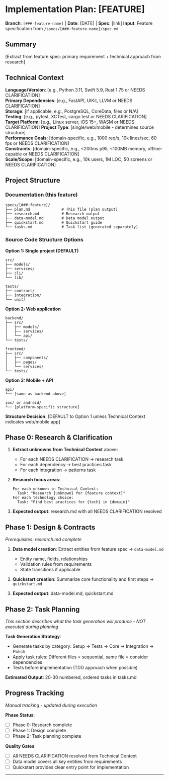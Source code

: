 # Implementation Plan: [FEATURE]

**Branch**: `[###-feature-name]` | **Date**: [DATE] | **Spec**: [link]
**Input**: Feature specification from `/specs/[###-feature-name]/spec.md`

## Summary
[Extract from feature spec: primary requirement + technical approach from research]

## Technical Context  
**Language/Version**: [e.g., Python 3.11, Swift 5.9, Rust 1.75 or NEEDS CLARIFICATION]  
**Primary Dependencies**: [e.g., FastAPI, UIKit, LLVM or NEEDS CLARIFICATION]  
**Storage**: [if applicable, e.g., PostgreSQL, CoreData, files or N/A]  
**Testing**: [e.g., pytest, XCTest, cargo test or NEEDS CLARIFICATION]  
**Target Platform**: [e.g., Linux server, iOS 15+, WASM or NEEDS CLARIFICATION]
**Project Type**: [single/web/mobile - determines source structure]  
**Performance Goals**: [domain-specific, e.g., 1000 req/s, 10k lines/sec, 60 fps or NEEDS CLARIFICATION]  
**Constraints**: [domain-specific, e.g., <200ms p95, <100MB memory, offline-capable or NEEDS CLARIFICATION]  
**Scale/Scope**: [domain-specific, e.g., 10k users, 1M LOC, 50 screens or NEEDS CLARIFICATION]

## Project Structure

### Documentation (this feature)
```
specs/[###-feature]/
├── plan.md              # This file (plan output)
├── research.md          # Research output  
├── data-model.md        # Data model output
├── quickstart.md        # Quickstart guide
└── tasks.md             # Task list (generated separately)
```

### Source Code Structure Options  
**Option 1: Single project (DEFAULT)**
```
src/
├── models/
├── services/
├── cli/
└── lib/

tests/
├── contract/
├── integration/
└── unit/
```

**Option 2: Web application**  
```
backend/
├── src/
│   ├── models/
│   ├── services/
│   └── api/
└── tests/

frontend/
├── src/
│   ├── components/
│   ├── pages/
│   └── services/
└── tests/
```

**Option 3: Mobile + API**  
```
api/
└── [same as backend above]

ios/ or android/
└── [platform-specific structure]
```

**Structure Decision**: [DEFAULT to Option 1 unless Technical Context indicates web/mobile app]

## Phase 0: Research & Clarification
1. **Extract unknowns from Technical Context** above:
   - For each NEEDS CLARIFICATION → research task
   - For each dependency → best practices task  
   - For each integration → patterns task

2. **Research focus areas**:
   ```
   For each unknown in Technical Context:
     Task: "Research {unknown} for {feature context}"
   For each technology choice:
     Task: "Find best practices for {tech} in {domain}"
   ```

3. **Expected output**: research.md with all NEEDS CLARIFICATION resolved

## Phase 1: Design & Contracts
*Prerequisites: research.md complete*

1. **Data model creation**: Extract entities from feature spec → `data-model.md`
   - Entity name, fields, relationships
   - Validation rules from requirements
   - State transitions if applicable

2. **Quickstart creation**: Summarize core functionality and first steps → `quickstart.md`

3. **Expected output**: data-model.md, quickstart.md

## Phase 2: Task Planning  
*This section describes what the task generation will produce - NOT executed during planning*

**Task Generation Strategy**:
- Generate tasks by category: Setup → Tests → Core → Integration → Polish  
- Apply task rules: Different files = sequential, same file = consider dependencies
- Tests before implementation (TDD approach when possible)

**Estimated Output**: 20-30 numbered, ordered tasks in tasks.md

## Progress Tracking
*Manual tracking - updated during execution*

**Phase Status**:
- [ ] Phase 0: Research complete  
- [ ] Phase 1: Design complete
- [ ] Phase 2: Task planning complete

**Quality Gates**:
- [ ] All NEEDS CLARIFICATION resolved from Technical Context
- [ ] Data model covers all key entities from requirements
- [ ] Quickstart provides clear entry point for implementation

---